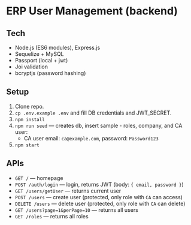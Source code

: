 # ERP User Management (backend)

## Tech
- Node.js (ES6 modules), Express.js
- Sequelize + MySQL
- Passport (local + jwt)
- Joi validation
- bcryptjs (password hashing)

## Setup
1. Clone repo.
2. `cp .env.example .env` and fill DB credentials and JWT_SECRET.
3. `npm install`
4. `npm run seed` — creates db, insert sample - roles, company, and CA user:
   - CA user email: `ca@example.com`, password: `Password123`
5. `npm start`

## APIs
- `GET /` — homepage
- `POST /auth/login` — login, returns JWT (body: `{ email, password }`)
- `GET /users/getUser` — returns current user
- `POST /users` — create user (protected, only role with `CA` can access)
- `DELETE /users` — delete user (protected, only role with `CA` can delete)
- `GET /users?page=1&perPage=10` — returns all users
- `GET /roles` — returns all roles
